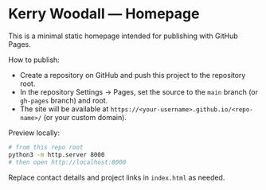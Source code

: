 # Kerry Woodall — Homepage

This is a minimal static homepage intended for publishing with GitHub Pages.

How to publish:

- Create a repository on GitHub and push this project to the repository root.
- In the repository Settings → Pages, set the source to the `main` branch (or `gh-pages` branch) and root.
- The site will be available at `https://<your-username>.github.io/<repo-name>/` (or your custom domain).

Preview locally:

```bash
# from this repo root
python3 -m http.server 8000
# then open http://localhost:8000
```

Replace contact details and project links in `index.html` as needed.

